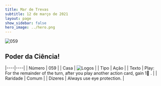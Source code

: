 ```yaml
---
title: Mar de Trevas
subtitle: 12 de março de 2021
layout: page
show_sidebar: false
hero_image: ../hero.png
---
```


![059](https://cdn.keyforgegame.com/media/card_front/pt/496_059_PJM4QC4FFJ66_pt.png)

## Poder da Ciência!

|----|----|
| Número | 059 |
| Casa | ![Logos](https://archonarcana.com/images/thumb/c/ce/Logos.png/22px-Logos.png "Logos") |
| Tipo | Ação |
| Texto | Play: For the remainder of the turn, after you play another action card, gain 1 . |
| Raridade | Comum |
| Dizeres | Always use eye protection. |
